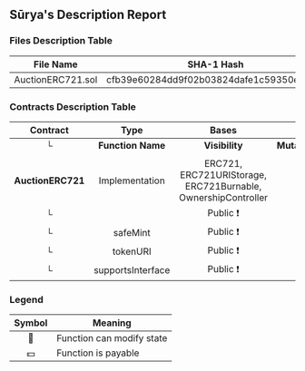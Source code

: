 ## Sūrya's Description Report

### Files Description Table


|  File Name  |  SHA-1 Hash  |
|-------------|--------------|
| AuctionERC721.sol | cfb39e60284dd9f02b03824dafe1c59350ea28bf |


### Contracts Description Table


|  Contract  |         Type        |       Bases      |                  |                 |
|:----------:|:-------------------:|:----------------:|:----------------:|:---------------:|
|     └      |  **Function Name**  |  **Visibility**  |  **Mutability**  |  **Modifiers**  |
||||||
| **AuctionERC721** | Implementation | ERC721, ERC721URIStorage, ERC721Burnable, OwnershipController |||
| └ | <Constructor> | Public ❗️ | 🛑  | ERC721 |
| └ | safeMint | Public ❗️ | 🛑  | onlyOwner |
| └ | tokenURI | Public ❗️ |   |NO❗️ |
| └ | supportsInterface | Public ❗️ |   |NO❗️ |


### Legend

|  Symbol  |  Meaning  |
|:--------:|-----------|
|    🛑    | Function can modify state |
|    💵    | Function is payable |
